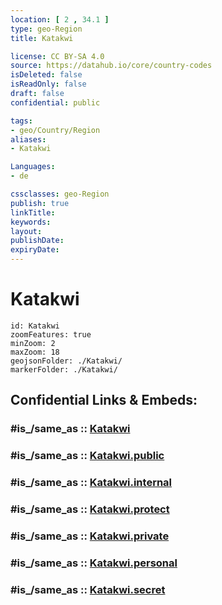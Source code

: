 ```yaml
---
location: [ 2 , 34.1 ] 
type: geo-Region
title: Katakwi

license: CC BY-SA 4.0
source: https://datahub.io/core/country-codes
isDeleted: false
isReadOnly: false
draft: false
confidential: public

tags:
- geo/Country/Region
aliases:
- Katakwi

Languages:
- de

cssclasses: geo-Region
publish: true
linkTitle: 
keywords: 
layout: 
publishDate: 
expiryDate: 
---
```


# Katakwi

```leaflet
id: Katakwi
zoomFeatures: true 
minZoom: 2 
maxZoom: 18
geojsonFolder: ./Katakwi/
markerFolder: ./Katakwi/
```


## Confidential Links & Embeds: 

### #is_/same_as :: [Katakwi](/_Standards/Earth/Continent/Africa/Africa~Central/Uganda/regions~Uganda/Uganda~East/Katakwi.md) 

### #is_/same_as :: [Katakwi.public](/_public/Earth/Continent/Africa/Africa~Central/Uganda/regions~Uganda/Uganda~East/Katakwi.public.md) 

### #is_/same_as :: [Katakwi.internal](/_internal/Earth/Continent/Africa/Africa~Central/Uganda/regions~Uganda/Uganda~East/Katakwi.internal.md) 

### #is_/same_as :: [Katakwi.protect](/_protect/Earth/Continent/Africa/Africa~Central/Uganda/regions~Uganda/Uganda~East/Katakwi.protect.md) 

### #is_/same_as :: [Katakwi.private](/_private/Earth/Continent/Africa/Africa~Central/Uganda/regions~Uganda/Uganda~East/Katakwi.private.md) 

### #is_/same_as :: [Katakwi.personal](/_personal/Earth/Continent/Africa/Africa~Central/Uganda/regions~Uganda/Uganda~East/Katakwi.personal.md) 

### #is_/same_as :: [Katakwi.secret](/_secret/Earth/Continent/Africa/Africa~Central/Uganda/regions~Uganda/Uganda~East/Katakwi.secret.md)

